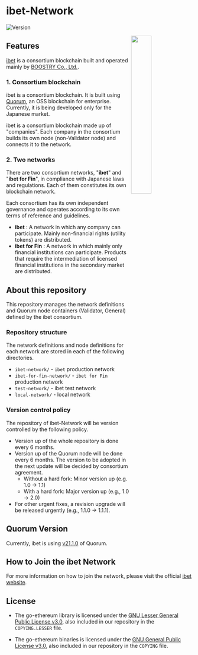 # ibet-Network

<p>
  <img alt="Version" src="https://img.shields.io/badge/version-1.1-blue.svg?cacheSeconds=2592000" />
</p>

<img width="33%" align="right" src="https://user-images.githubusercontent.com/963333/130191619-f1f0c342-ab8f-499d-b8f8-52309c13d2cb.png"/>

## Features

[ibet](https://ibet.jp/) is a consortium blockchain built and operated mainly by [BOOSTRY Co., Ltd.](https://boostry.co.jp/).

### 1. Consortium blockchain

ibet is a consortium blockchain. 
It is built using [Quorum](https://consensys.net/quorum/), an OSS blockchain for enterprise. 
Currently, it is being developed only for the Japanese market.

ibet is a consortium blockchain made up of "companies". 
Each company in the consortium builds its own node (non-Validator node) and connects it to the network.

### 2. Two networks

There are two consortium networks, "**ibet**" and "**ibet for Fin**", in compliance with Japanese laws and regulations.
Each of them constitutes its own blockchain network.

Each consortium has its own independent governance and operates according to its own terms of reference and guidelines.

- **ibet** : A network in which any company can participate. Mainly non-financial rights (utility tokens) are distributed.
- **ibet for Fin** : A network in which mainly only financial institutions can participate. Products that require the intermediation of licensed financial institutions in the secondary market are distributed.


## About this repository

This repository manages the network definitions and Quorum node containers (Validator, General) defined by the ibet consortium.

### Repository structure

The network definitions and node definitions for each network are stored in each of the following directories.

- `ibet-network/` - `ibet` production network
- `ibet-for-fin-network/` - `ibet for Fin` production network
- `test-network/` - ibet test network
- `local-network/` - local network

### Version control policy

The repository of ibet-Network will be version controlled by the following policy.

- Version up of the whole repository is done every 6 months.
- Version up of the Quorum node will be done every 6 months. The version to be adopted in the next update will be decided by consortium agreement.
  - Without a hard fork: Minor version up (e.g. 1.0 -> 1.1)
  - With a hard fork: Major version up (e.g., 1.0 -> 2.0)
- For other urgent fixes, a revision upgrade will be released urgently (e.g., 1.1.0 -> 1.1.1).


## Quorum Version

Currently, ibet is using [v21.1.0](https://github.com/ConsenSys/quorum/releases/tag/v21.1.0) of Quorum.


## How to Join the ibet Network

For more information on how to join the network, please visit the official [ibet website](https://ibet.jp/).


## License

- The go-ethereum library is licensed under the
[GNU Lesser General Public License v3.0](https://www.gnu.org/licenses/lgpl-3.0.en.html), also
included in our repository in the `COPYING.LESSER` file.

- The go-ethereum binaries is licensed under the
[GNU General Public License v3.0](https://www.gnu.org/licenses/gpl-3.0.en.html), also included
in our repository in the `COPYING` file.
